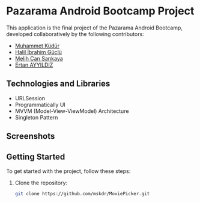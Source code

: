 # Pazarama Android Bootcamp Project

This application is the final project of the Pazarama Android Bootcamp, developed collaboratively by the following contributors:

- [Muhammet Küdür](https://github.com/mskdr)
- [Halil İbrahim Güçlü](https://github.com/higuclu)
- [Melih Can Sarıkaya](https://github.com/MelihcanSrky)
- [Ertan AYYILDIZ](https://github.com/ErtanAyyildiz)


## Technologies and Libraries

- URLSession
- Programmatically UI
- MVVM (Model-View-ViewModel) Architecture
- Singleton Pattern

## Screenshots



## Getting Started

To get started with the project, follow these steps:

1. Clone the repository:

   ```bash
   git clone https://github.com/mskdr/MoviePicker.git
